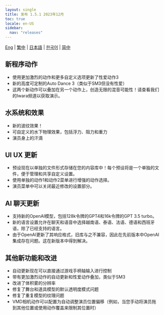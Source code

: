 ```yaml
---
layout: single
title: 发布 1.5.1 2023年12月
toc: true
locale: en-US
sidebar:
  nav: "releases"
---
```

[Eng](/dancexr/releases/1.5.1) | [繁中](/tw/dancexr/releases/1.5.1) | [日本語](/jp/dancexr/releases/1.5.1) | [한국어](/kr/dancexr/releases/1.5.1) | [简中](/zh/dancexr/releases/1.5.1)


## 新程序动作
* 使用更加激烈的动作和更多自定义选项更新了性爱动作3
* 新的高度可定制的Auto Dance 3（类似于SM3但没有性爱）
* 这两个新动作可以叠加在另一个动作上，创造无限的混音可能性！请查看我们的Iwara频道以获取演示。

## 水系统和效果
* 新的波纹效果！
* 可自定义的水下物理效果，包括浮力、阻力和重力
* 演员身上的汗滴

## UI UX 更新
* 预设现在以单独的文件形式存储在您的内容库中！每个预设将是一个单独的文件，便于管理和共享自定义设置。
* 使用单独的动作1和动作2菜单进行增强的动作选择。
* 演员菜单中可以关闭最近修改的设置部分。

## AI 聊天更新
* 支持新的OpenAI模型，包括128k令牌的GPT4和16k令牌的GPT 3.5 turbo。
* 新的语言设置允许在聊天和语音中选择越南语、泰语、法语、德语和西班牙语，除了已经支持的语言。
* 由于OpenAI更新了其响应格式，旧库与之不兼容，因此在先前版本中OpenAI集成存在问题。这在新版本中得到解决。

## 其他新功能和改进
* 自动更新现在可以直接通过游戏手柄轴输入进行控制
* 带有更加激烈动作的自动更新和性爱动作叠加，类似于SM3
* 改进了体积雾的分辨率
* 修复了舞台和道具模型的默认透明度模式问题
* 修复了重复模型的纹理问题
* VMD相机动作可以配置为自动调整演员位置偏移（例如，当您手动将演员拖到其他位置或使用动作覆盖来限制其位置时）